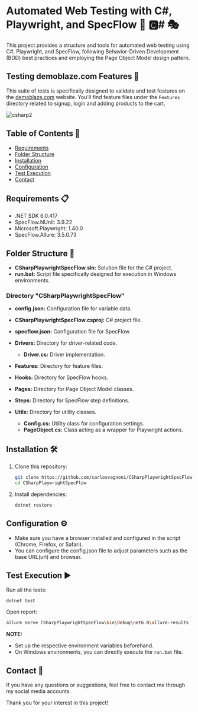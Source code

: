 # Automated Web Testing with C#, Playwright, and SpecFlow 🤖 🅲# 🎭

This project provides a structure and tools for automated web testing using C#, Playwright, and SpecFlow, following Behavior-Driven Development (BDD) best practices and employing the Page Object Model design pattern.

## Testing demoblaze.com Features 🧪

This suite of tests is specifically designed to validate and test features on the [demoblaze.com](https://www.demoblaze.com) website. You'll find feature files under the `Features` directory related to signup, login and adding products to the cart.

![csharp2](https://github.com/carlosvagnoni/CSharpPlaywrightSpecFlow/assets/106275103/d08b936f-0700-4e3d-8c54-b4815d910489)

## Table of Contents 📑
- [Requirements](#requirements)
- [Folder Structure](#folder-structure)
- [Installation](#installation)
- [Configuration](#configuration)
- [Test Execution](#test-execution)
- [Contact](#contact)

## <a id="requirements">Requirements 📋</a>

- .NET SDK 6.0.417
- SpecFlow.NUnit: 3.9.22
- Microsoft.Playwright: 1.40.0
- SpecFlow.Allure: 3.5.0.73

## <a id="folder-structure">Folder Structure 📂</a>

- **CSharpPlaywrightSpecFlow.sln:** Solution file for the C# project.
- **run.bat:** Script file specifically designed for execution in Windows environments.

### Directory "CSharpPlaywrightSpecFlow"

- **config.json:** Configuration file for variable data.
- **CSharpPlaywrightSpecFlow.csproj:** C# project file.
- **specflow.json:** Configuration file for SpecFlow.

- **Drivers:** Directory for driver-related code.
  - **Driver.cs:** Driver implementation.

- **Features:** Directory for feature files.

- **Hooks:** Directory for SpecFlow hooks.

- **Pages:** Directory for Page Object Model classes.

- **Steps:** Directory for SpecFlow step definitions.

- **Utils:** Directory for utility classes.
  - **Config.cs:** Utility class for configuration settings.
  - **PageObject.cs:** Class acting as a wrapper for Playwright actions.

## <a id="installation">Installation 🛠️</a>

1. Clone this repository:

    ```bash
    git clone https://github.com/carlosvagnoni/CSharpPlaywrightSpecFlow.git
    cd CSharpPlaywrightSpecFlow
    ```

2. Install dependencies:

    ```bash
    dotnet restore
    ```

## <a id="configuration">Configuration ⚙️</a>

- Make sure you have a browser installed and configured in the script (Chrome, Firefox, or Safari).
- You can configure the config.json file to adjust parameters such as the base URL(url) and browser.

## <a id="test-execution">Test Execution ▶️</a>

Run all the tests:

```bash
dotnet test
```

Open report:

```bash
allure serve CSharpPlaywrightSpecFlow\bin\Debug\net6.0\allure-results
```

**NOTE:**

- Set up the respective environment variables beforehand.
- On Windows environments, you can directly execute the `run.bat` file.

## <a id="contact">Contact 📧</a>

If you have any questions or suggestions, feel free to contact me through my social media accounts.

Thank you for your interest in this project!
